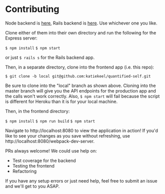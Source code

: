 # Contributing

Node backend is [here](https://github.com/katiekeel/qs-express-api), Rails backend is [here](https://github.com/case-eee/quantified-self-api). Use whichever one you like. 

Clone either of them into their own directory and run the following for the Express server:  

`$ npm install`
`$ npm start`

or just `$ rails s` for the Rails backend app.

Then, in a separate directory, clone into the frontend app (i.e. this repo):

`$ git clone -b local git@github.com:katiekeel/quantified-self.git`

Be sure to clone into the "local" branch as shown above. Cloning into the master branch will give you the API endpoints for the production app and the calls won't work correctly. Also, `$ npm start` will fail because the script is different for Heroku than it is for your local machine.  

Then, in the frontend directory:

`$ npm install`
`$ npm run build`
`$ npm start`

Navigate to http://localhost:8080 to view the application in action! If you'd like to see your changes as you save without refreshing, use http://localhost:8080/webpack-dev-server.

PRs always welcome! We could use help on:  
- Test coverage for the backend
- Testing the frontend
- Refactoring

If you have any setup errors or just need help, feel free to submit an issue and we'll get to you ASAP.
